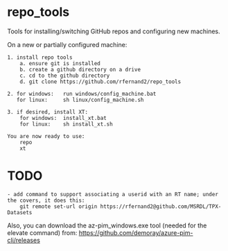 # repo_tools
Tools for installing/switching GitHub repos and configuring new machines.

On a new or partially configured machine:

    1. install repo tools
        a. ensure git is installed
        b. create a github directory on a drive
        c. cd to the github directory
        d. git clone https://github.com/rfernand2/repo_tools

    2. for windows:   run windows/config_machine.bat
       for linux:     sh linux/config_machine.sh

    3. if desired, install XT:
        for windows:  install_xt.bat  
        for linux:    sh install_xt.sh

    You are now ready to use:
        repo
        xt

# TODO
	- add command to support associating a userid with an RT name; under the covers, it does this:
		git remote set-url origin https://rfernand2@github.com/MSRDL/TPX-Datasets

Also, you can download the az-pim_windows.exe tool (needed for the elevate command) from: 
	https://github.com/demoray/azure-pim-cli/releases

